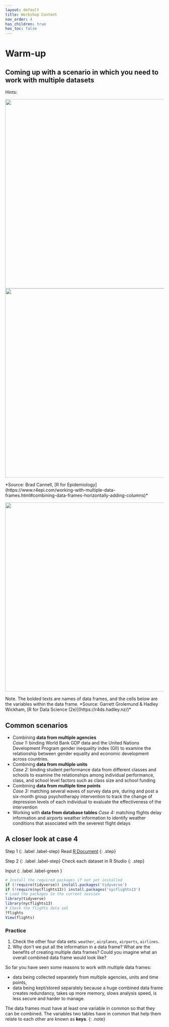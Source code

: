 ```yaml
---
layout: default
title: Workshop Content
nav_order: 4
has_children: true
has_toc: false
---
```


# **Warm-up**

## Coming up with a scenario in which you need to work with multiple datasets
Hints:
<p align="center">
<img src="https://www.r4epi.com/img/05_part_data_management/08_multiple_data_frames/goal.png" width="600" />  
<img src="https://www.r4epi.com/img/05_part_data_management/08_multiple_data_frames/two_data_sets2.png" width="600" />  
</p>
*Source: Brad Cannell, [R for Epidemiology](https://www.r4epi.com/working-with-multiple-data-frames.html#combining-data-frames-horizontally-adding-columns)*

<p align="center">
<img src="https://r4ds.hadley.nz/diagrams/relational.png" width="600" />
</p>
Note. The bolded texts are names of data frames, and the cells below are the variables within the data frame.  
*Source: Garrett Grolemund & Hadley Wickham, [R for Data Science (2e)](https://r4ds.hadley.nz/)*

## Common scenarios
* Combining **data from multiple agencies**  
  *Case 1:* binding World Bank GDP data and the United Nations Development Program gender inequality index (GII) to examine the relationship between gender equality and economic development across countries.   
* Combining **data from multiple units**  
  *Case 2:* binding student performance data from different classes and schools to examine the relationships among individual performance, class, and school level factors such as class size and school funding
* Combining **data from multiple time points**  
  *Case 3:* matching several waves of survey data pre, during and post a six-month group psychotherapy intervention to track the change of depression levels of each individual to evaluate the effectiveness of the intervention  
* Working with **data from database tables**
  *Case 4:* matching flights delay information and airports weather information to identify weather conditions that associated with the severest flight delays  

## A closer look at case 4
Step 1
{: .label .label-step}
Read [R Document](https://rdocumentation.org/packages/nycflights13/versions/1.0.1)
{: .step}

Step 2
{: .label .label-step}
Check each dataset in R Studio
{: .step}

Input
{: .label .label-green }
```r
# Install the required packages if not yet installed
if (!require(tidyverse)) install.packages('tidyverse')
if (!require(nycflights13)) install.packages('nycflights13')
# Load the packages to the current session
library(tidyverse)
library(nycflights13)
# Check the flights data set
?flights
View(flights)
```

### Practice
1. Check the other four data sets: `weather`, `airplanes`, `airports`, `airlines`.
2. Why don't we put all the information in a data frame? What are the benefits of creating multiple data frames? Could you imagine what an overall combined data frame would look like?

So far you have seen some reasons to work with multiple data frames:
- data being collected separately from multiple agencies, units and time points,   
- data being kept/stored separately because a huge combined data frame creates redundancy, takes up more memory, slows analysis speed, is less secure and harder to manage.

The data frames must have at least one variable in common so that they can be combined. 
The variables two tables have in common that help them relate to each other are known as **keys**.
{: .note}

[^1]: Relational_Database: If this term means nothing to you, you probably don't need to know it. For this workshop, you can think of it as a place where someone has put together multiple data frames that can be related for you. If you are highly interested, you may check the [Wikipedia page](https://en.wikipedia.org/wiki/Relational_database).
